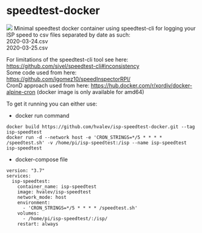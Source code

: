 # speedtest-docker
![](https://github.com/hvalev/isp-speedtest-docker/workflows/.github/workflows/main.yml/badge.svg)
Minimal speedtest docker container using speedtest-cli for logging your ISP speed to csv files separated by date as such:</br>
2020-03-24.csv</br>
2020-03-25.csv</br>

For limitations of the speedtest-cli tool see here: https://github.com/sivel/speedtest-cli#inconsistency</br>
Some code used from here: https://github.com/igomez10/speedInspectorRPI/</br>
CronD approach used from here: https://hub.docker.com/r/xordiv/docker-alpine-cron (docker image is only available for amd64)</br>

To get it running you can either use: </br>
* docker run command
```
docker build https://github.com/hvalev/isp-speedtest-docker.git --tag isp-speedtest
docker run -d --network host -e 'CRON_STRINGS=*/5 * * * * /speedtest.sh' -v /home/pi/isp-speedtest:/isp --name isp-speedtest isp-speedtest
```

* docker-compose file
```
version: "3.7"
services:
  isp-speedtest:
    container_name: isp-speedtest
	image: hvalev/isp-speedtest
    network_mode: host
    environment:
      - 'CRON_STRINGS=*/5 * * * * /speedtest.sh'
    volumes:
      - /home/pi/isp-speedtest/:/isp/
    restart: always
```
